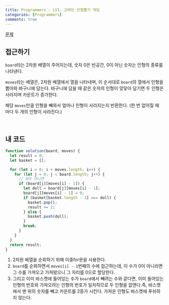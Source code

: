 ```yaml
---
title: Programmers - LV1. 크레인 인형뽑기 게임
categories: [Programmers]
comments: true
---
```


[문제](https://programmers.co.kr/learn/courses/30/lessons/64061)

## 접근하기

`board`라는 2차원 배열이 주어지는데, 숫자 0은 빈공간, 0이 아닌 숫자는 인형의 종류를 나타낸다.

`moves`라는 배열은, 2차원 배열에서 열을 나타내며, 이 순서대로 `board`의 열에서 인형을 뽑아와 바구니에 담는다. 바구니에 담을 때 같은 숫자의 인형이 맞닿아 담기면 두 인형은 사라지며 카운트가 증가한다.

해당 `moves`만큼 인형을 빼와서 얼마나 인형이 사라지는지 반환한다. (한 번 없어질 때 마다 두 개의 인형이 사라진다.)

<br>

## 내 코드

```js
function solution(board, moves) {
  let result = 0;
  let basket = [];

  for (let i = 0; i < moves.length; i++) {
    for (let j = 0; j < board.length; j++) {
      // 0이 아니면
      if (board[j][moves[i] - 1]) {
        let doll = board[j][moves[i] - 1];
        board[j][moves[i] - 1] = 0;
        if (basket[basket.length - 1] === doll) {
          basket.pop();
          result += 2;
        } else {
          basket.push(doll);
        }
        break;
      }
    }
  }
  return result;
}
```

1. 2차원 배열을 순회하기 위해 이중for문을 사용한다.
2. `board`를 순회하면서 `moves[i] - 1`번째의 수에 접근하는데, 이 수가 0이 아니라면 그 수를 가져오고 가져왔으니 그 자리를 0으로 할당한다.
3. 그리고 이미 바스켓에 들어있는 수가 `board`에서 빼려는 수와 같다면, 이미 들어있는 인형의 번호와 가져오려는 인형의 번호가 일치하므로 두 인형을 없앤다.즉, 바스켓에서 맨 위의 숫자를 빼고 카운트를 2증가 시킨다. 가져온 인형도 바스켓에 푸쉬하지 않는다.
